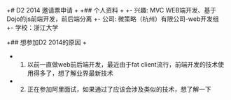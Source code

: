 +# D2 2014 邀请票申请
+
+## 个人资料
+
+- 兴趣: MVC WEB端开发、基于Dojo的js前端开发，前后端分离
+- 公司: 微策略（杭州）有限公司-web开发组
+- 学校：浙江大学

+## 想参加D2 2014的原因
+
+ 1. 以前一直做web前后端开发，最近由于fat client流行，前端开发的技术使用得多了，想了解业界最新技术
+ 2. 正在参加阿里面试，如果通过了应该会涉及类似的技术，想了解一下
